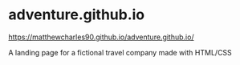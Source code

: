 # adventure.github.io

 https://matthewcharles90.github.io/adventure.github.io/
 
 A landing page for a fictional travel company made with HTML/CSS
